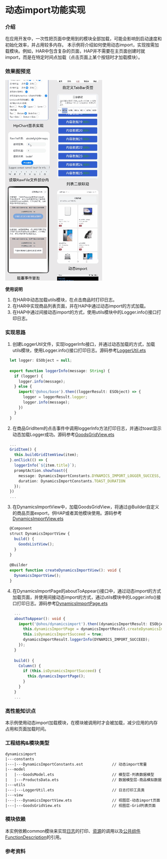 # 动态import功能实现

### 介绍

在应用开发中，一次性把页面中使用到的模块全部加载，可能会影响到启动速度和初始化效率，并占用较多内存。 本示例将介绍如何使用动态import，实现按需加载模块。例如，HAR中包含复杂的页面，HAP并不需要在主页面创建时就import，而是在特定时间点加载（点击页面上某个按钮时才加载模块）。

### 效果图预览

![动态import页面](../../screenshots/device/DynamicsImport.gif)

**使用说明**

1. 在HAR中动态加载utils模块，在点击商品时打印日志。
2. 在HAR中实现商品列表页面，并在HAP中通过动态import的方式加载。
3. 在HAP中通过间接动态import的方式，使用utils模块中的Logger.info()接口打印日志。

### 实现思路

1. 创建LoggerUtil文件，实现loggerInfo接口，并通过动态加载的方式，加载utils模块，使用Logger.info()接口打印日志。源码参考[LoggerUtil.ets](./src/main/ets/utils/LoggerUtil.ets)

```ts
  let logger: ESObject = null;

  export function loggerInfo(message: String) {
    if (logger) {
      logger.info(message);
    } else {
      import('@ohos/base').then((loggerResult: ESObject) => {
        logger = loggerResult.logger;
        logger.info(message);
      })
    }
  }
  ```

2. 在商品GridItem的点击事件中调用loggerInfo方法打印日志，并通过toast显示动态加载Logger成功。源码参考[GoodsGridView.ets](./src/main/ets/view/GoodsGridView.ets)

```ts
  ...
  GridItem() {
    this.buildGridItemView(item);
  }.onClick(() => {
    loggerInfo(`${item.title}`);
    promptAction.showToast({
      message: DynamicsImportConstants.DYNAMICS_IMPORT_LOGGER_SUCCESS,
      duration: DynamicsImportConstants.TOAST_DURATION
    });
  })
  ...
  ```

3. 在DynamicsImportView中，加载GoodsGridView，将通过@Builder自定义的商品页面export，供HAP或者其他模块使用。源码参考[DynamicsImportView.ets](./src/main/ets/view/DynamicsImportView.ets)

```ts
  @Component
  struct DynamicsImportView {
    build() {
      GoodsListView();
    }
  }
  
  @Builder
  export function createDynamicsImportView(): void {
    DynamicsImportView();
  }
  ```

4. 在DynamicsImportPage的aboutToAppear()接口中，通过动态import的方式加载页面，并使用间接动态import的方式，通过utils模块中的Logger.info()接口打印日志。源码参考[DynamicsImportPage.ets](../../product/entry/src/main/ets/view/DynamicsImportPage.ets)

```ts
    ...
    aboutToAppear(): void {
      import('@ohos/dynamicsimport').then((dynamicsImportResult: ESObject) => {
        this.dynamicsImportPage = dynamicsImportResult.createDynamicsImportView;
        this.isDynamicsImportSucceed = true;
        dynamicsImportResult.loggerInfo(DYNAMICS_IMPORT_SUCCEED);
      });
    }
    
    build() {
      Column() {
        if (this.isDynamicsImportSucceed) {
          this.dynamicsImportPage();
        }
      }
    }
    ...
```

### 高性能知识点

本示例使用动态import加载模块，在模块被调用时才会被加载，减少应用的内存占用和页面加载时间。

### 工程结构&模块类型

   ```
   dynamicsimport    
   |---constants        
   |---|---DynamicsImportConstants.est             // 动态import常量                    
   |---model
   |   |---GoodsModel.ets                          // 模型层-列表数据模型 
   |   |---ProductsData.ets                        // 数据模型层-商品模拟数据
   |---utils
   |---|---LoggerUtil.ets                          // 日志打印工具类
   |---view                        
   |---|---DynamicsImportView.ets                  // 视图层-动态import页面
   |---|---GoodsGridView.ets                       // 视图层-Grid列表页面
   ```

### 模块依赖

本实例依赖common模块来实现[日志](../../common/utils/src/main/ets/Logger.ets)的打印、[资源](../../common/utils/src/main/resources/base/element)的调用以及[公共组件FunctionDescription](../../common/utils/src/main/ets/FunctionDescription.ets)的引用。

### 参考资料

